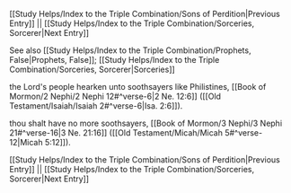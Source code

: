 [[Study Helps/Index to the Triple Combination/Sons of Perdition|Previous Entry]]  ||  [[Study Helps/Index to the Triple Combination/Sorceries, Sorcerer|Next Entry]]

 See also [[Study Helps/Index to the Triple Combination/Prophets, False|Prophets, False]]; [[Study Helps/Index to the Triple Combination/Sorceries, Sorcerer|Sorceries]]

 the Lord's people hearken unto soothsayers like Philistines, [[Book of Mormon/2 Nephi/2 Nephi 12#^verse-6|2 Ne. 12:6]] ([[Old Testament/Isaiah/Isaiah 2#^verse-6|Isa. 2:6]]).

 thou shalt have no more soothsayers, [[Book of Mormon/3 Nephi/3 Nephi 21#^verse-16|3 Ne. 21:16]] ([[Old Testament/Micah/Micah 5#^verse-12|Micah 5:12]]).

[[Study Helps/Index to the Triple Combination/Sons of Perdition|Previous Entry]]  ||  [[Study Helps/Index to the Triple Combination/Sorceries, Sorcerer|Next Entry]]